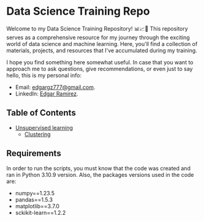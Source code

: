# Data Science Training Repo
Welcome to my Data Science Training Repository! 📊📈🧠  This repository serves as a comprehensive resource for my journey through the exciting world of data science and machine learning. Here, you'll find a collection of materials, projects, and resources that I've accumulated during my training.

I hope you find something here somewhat useful. In case that you want to approach me to ask questions, give recommendations, or even just to say hello, this is my personal info:
- Email: [edgargz777@gmail.com](mailto:edgargz777@gmail.com).
- LinkedIn: [Edgar Ramirez](https://www.linkedin.com/in/edgar-ramglez94/).

## Table of Contents

- [Unsupervised learning](/unsupervised-learning)
    - [Clustering](/unsupervised-learning/clustering-models)

## Requirements

In order to run the scripts, you must know that the code was created and ran in Python 3.10.9 version.
Also, the packages versions used in the code are:
- numpy==1.23.5
- pandas==1.5.3
- matplotlib==3.7.0
- sckikit-learn==1.2.2
